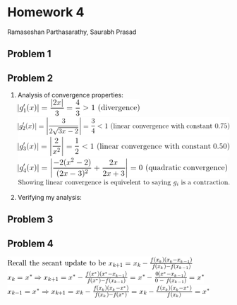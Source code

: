 # Homework 4
Ramaseshan Parthasarathy, Saurabh Prasad

## Problem 1

## Problem 2

1. Analysis of convergence properties:  
    <img src = "../hw-4/img/p2g1.gif">        
    <img src = "../hw-4/img/p2g2.gif">      
    <img src = "../hw-4/img/p2g3.gif">   
    <img src = "../hw-4/img/p2g4.gif">  
    <img src = "../hw-4/img/p2-1-blurb.gif">  

2. Verifying my analysis:   


## Problem 3

## Problem 4

<img src = "../hw-4/img/p4-1.gif">        
<img src = "../hw-4/img/p4-2.gif">      
<img src = "../hw-4/img/p4-3.gif">      
